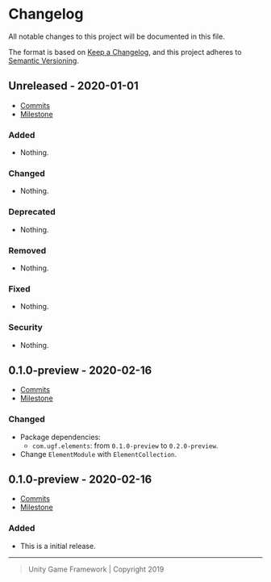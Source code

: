 # Changelog
All notable changes to this project will be documented in this file.

The format is based on [Keep a Changelog](https://keepachangelog.com/en/1.0.0/),
and this project adheres to [Semantic Versioning](https://semver.org/spec/v2.0.0.html).

## Unreleased - 2020-01-01
- [Commits](https://github.com/unity-game-framework/ugf-module-elements/compare/0.0.0...0.0.0)
- [Milestone](https://github.com/unity-game-framework/ugf-module-elements/milestone/0?closed=1)

### Added
- Nothing.

### Changed
- Nothing.

### Deprecated
- Nothing.

### Removed
- Nothing.

### Fixed
- Nothing.

### Security
- Nothing.

## 0.1.0-preview - 2020-02-16
- [Commits](https://github.com/unity-game-framework/ugf-module-elements/compare/0.1.0-preview...0.2.0-preview)
- [Milestone](https://github.com/unity-game-framework/ugf-module-elements/milestone/2?closed=1)

### Changed
- Package dependencies:
    - `com.ugf.elements`: from `0.1.0-preview` to `0.2.0-preview`.
- Change `ElementModule` with `ElementCollection`.

## 0.1.0-preview - 2020-02-16
- [Commits](https://github.com/unity-game-framework/ugf-module-elements/compare/1dd763d...0.1.0-preview)
- [Milestone](https://github.com/unity-game-framework/ugf-module-elements/milestone/1?closed=1)

### Added
- This is a initial release.

---
> Unity Game Framework | Copyright 2019
